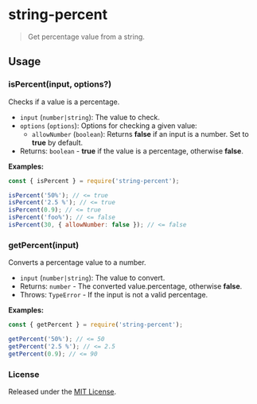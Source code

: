 # string-percent

> Get percentage value from a string.

## Usage

### isPercent(input, options?)

Checks if a value is a percentage.

- `input` (`number|string`): The value to check.
- `options` (`options`): Options for checking a given value:
    - `allowNumber` (`boolean`): Returns **false** if an input is a number. Set to **true** by default.
- Returns: `boolean` - **true** if the value is a percentage, otherwise **false**.

**Examples:**

```javascript
const { isPercent } = require('string-percent');

isPercent('50%'); // <= true
isPercent('2.5 %'); // <= true
isPercent(0.9); // <= true
isPercent('foo%'); // <= false
isPercent(30, { allowNumber: false }); // <= false
```

### getPercent(input)

Converts a percentage value to a number.

- `input` (`number|string`): The value to convert.
- Returns: `number` - The converted value.percentage, otherwise **false**.
- Throws: `TypeError` - If the input is not a valid percentage.

**Examples:**

```javascript
const { getPercent } = require('string-percent');

getPercent('50%'); // <= 50
getPercent('2.5 %'); // <= 2.5
getPercent(0.9); // <= 90
```

### License

Released under the [MIT License](https://github.com/mrozio13pl/string-percent/blob/main/LICENSE).